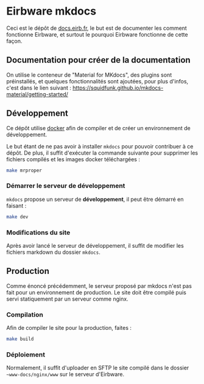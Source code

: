 # Eirbware mkdocs

Ceci est le dépôt de [docs.eirb.fr](https://docs.eirb.fr), le but est de
documenter les comment fonctionne Eirbware, et surtout le pourquoi Eirbware
fonctionne de cette façon.

## Documentation pour créer de la documentation

On utilise le conteneur de "Material for MKdocs", des plugins sont préinstallés,
et quelques fonctionnalités sont ajoutées, pour plus d'infos, c'est dans le lien
suivant : https://squidfunk.github.io/mkdocs-material/getting-started/


## Développement

Ce dépôt utilise [docker](https://docs.docker.com/engine/install/) afin de
compiler et de créer un environnement de développement.

Le but étant de ne pas avoir à installer `mkdocs` pour pouvoir contribuer à ce
dépôt. De plus, il suffit d'exécuter la commande suivante pour supprimer les
fichiers compilés et les images docker téléchargées :

```sh
make mrproper
```

### Démarrer le serveur de développement

`mkdocs` propose un serveur de **développement**, il peut être démarré en
faisant :

```sh
make dev
```

### Modifications du site

Après avoir lancé le serveur de développement, il suffit de modifier les fichiers
markdown du dossier `mkdocs`.

## Production

Comme énoncé précédemment, le serveur proposé par mkdocs n'est pas fait pour un
environnement de production. Le site doit être compilé puis servi statiquement
par un serveur comme nginx.

### Compilation

Afin de compiler le site pour la production, faites :

```sh
make build
```

### Déploiement

Normalement, il suffit d'uploader en SFTP le site compilé dans le dossier
`~www-docs/nginx/www` sur le serveur d'Eirbware.
